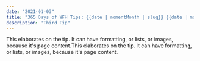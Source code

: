```yaml
---
date: "2021-01-03"
title: "365 Days of WFH Tips: {{date | momentMonth | slug}} {{date | momentDay | slug}}"
description: "Third Tip"
---
```


This elaborates on the tip. It can have formatting, or lists, or images, because it's page content.This elaborates on the tip. It can have formatting, or lists, or images, because it's page content.